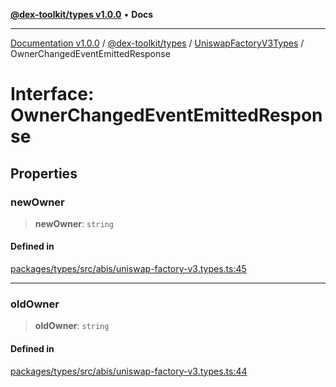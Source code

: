 [**@dex-toolkit/types v1.0.0**](../../../README.md) • **Docs**

***

[Documentation v1.0.0](../../../../../packages.md) / [@dex-toolkit/types](../../../README.md) / [UniswapFactoryV3Types](../README.md) / OwnerChangedEventEmittedResponse

# Interface: OwnerChangedEventEmittedResponse

## Properties

### newOwner

> **newOwner**: `string`

#### Defined in

[packages/types/src/abis/uniswap-factory-v3.types.ts:45](https://github.com/niZmosis/dex-toolkit/blob/3d8b41b44787b30fbea5de3ab4737662ffb61bc8/packages/types/src/abis/uniswap-factory-v3.types.ts#L45)

***

### oldOwner

> **oldOwner**: `string`

#### Defined in

[packages/types/src/abis/uniswap-factory-v3.types.ts:44](https://github.com/niZmosis/dex-toolkit/blob/3d8b41b44787b30fbea5de3ab4737662ffb61bc8/packages/types/src/abis/uniswap-factory-v3.types.ts#L44)
